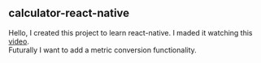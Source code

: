 ## calculator-react-native

Hello, I created this project to learn react-native. I maded it watching this <a href="https://www.youtube.com/watch?v=0rPgfE7HyiM&ab_channel=ClewertonRoque">video</a>.<br>
Futurally I want to add a metric conversion functionality.
